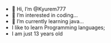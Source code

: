 - 👋 Hi, I’m @Kyurem777
- 👀 I’m interested in coding...
- 🌱 I’m currently learning java...
- I like to learn Programming languages;
- I am just 13 years old

<!---
Kyurem777/Kyurem777 is a ✨ special ✨ repository because its `README.md` (this file) appears on your GitHub profile.
You can click the Preview link to take a look at your changes.
--->
